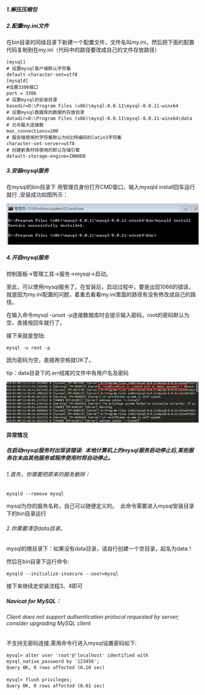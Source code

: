 ##### 1.解压压缩包

##### 2.配置my.ini文件

在bin目录的同级目录下新建一个配置文件，文件名叫my.ini，然后把下面的配置代码复制到在my.ini（代码中的路径要改成自己的文件存放路径）

```
[mysql]
# 设置mysql客户端默认字符集
default-character-set=utf8 
[mysqld]
#设置3306端口
port = 3306 
# 设置mysql的安装目录
basedir=D:\Program Files (x86)\mysql-8.0.11\mysql-8.0.11-winx64
# 设置mysql数据库的数据的存放目录
datadir=D:\Program Files (x86)\mysql-8.0.11\mysql-8.0.11-winx64\data
# 允许最大连接数
max_connections=200
# 服务端使用的字符集默认为8比特编码的latin1字符集
character-set-server=utf8
# 创建新表时将使用的默认存储引擎
default-storage-engine=INNODB
```

##### 3.安装mysql服务

在mysql的bin目录下  用管理员身份打开CMD窗口，输入mysqld install回车运行就行 ,安装成功如图所示： 

![1531139374983](./1531139374983.png)

##### 4.开启mysql服务

控制面板->管理工具->服务->mysql->启动。 

至此，可以使用mysql服务了。在安装后，启动过程中，要是出现1066的错误，就是因为my.ini配置的问题，着重去看看my.ini里面的路径有没有修改成自己的路径。

在输入命令mysql -uroot -p连接数据库时会提示输入密码，root的密码默认为空，直接按回车就行了。



接下来就是登陆: 

```
mysql -u root -p
```

因为密码为空，直接再空格就OK了。 



tip：data目录下的.err结尾的文件中有用户名及密码

![1531140747077](./1531140747077.png)






#### 异常情况

##### 在启动mysql服务时出现该错误:  本地计算机上的mysql服务启动停止后,某些服务在未由其他服务或程序使用时将自动停止。 

###### 1.首先，你需要把原来的服务删除： 

```
mysqld --remove mysql
```

mysql为你的服务名称，自己可以随便定义的。  此命令需要进入mysql安装目录下的bin目录运行 

###### 2.你需要清空data目录。

mysql的根目录下：如果没有data目录，请自行创建一个空目录，起名为data！

然后在bin目录下运行命令:

```
mysqld --initialize-insecure --user=mysql
```

接下来继续走安装流程3、4即可



##### Navicat for MySQL： 

###### Client does not support authentication protocol requested by server; consider upgrading MySQL client 

不支持无密码连接,需用命令行进入mysql设置密码如下:

```
mysql> alter user 'root'@'localhost' identified with mysql_native_password by '123456';
Query OK, 0 rows affected (0.10 sec)

mysql> flush privileges;
Query OK, 0 rows affected (0.01 sec)
```
